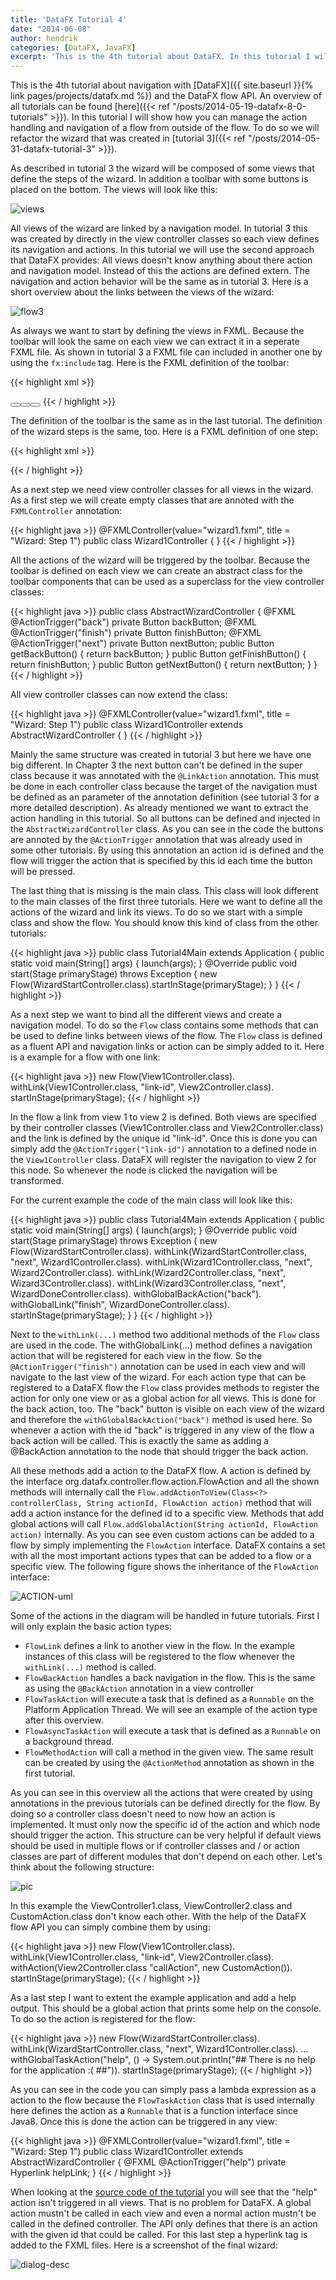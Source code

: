 ```yaml
---
title: 'DataFX Tutorial 4'
date: "2014-06-08"
author: hendrik
categories: [DataFX, JavaFX]
excerpt: 'This is the 4th tutorial about DataFX. In this tutorial I will show how you can manage central actions and navigation of a flow.'
---
```

This is the 4th tutorial about navigation with [DataFX]({{ site.baseurl }}{% link pages/projects/datafx.md %}) and the DataFX flow API. An overview of all tutorials can be found [here]({{< ref "/posts/2014-05-19-datafx-8-0-tutorials" >}}). In this tutorial I will show how you can manage the action handling and navigation of a flow from outside of the flow. To do so we will refactor the wizard that was created in [tutorial 3]({{< ref "/posts/2014-05-31-datafx-tutorial-3" >}}).

As described in tutorial 3 the wizard will be composed of some views that define the steps of the wizard. In addition a toolbar with some buttons is placed on the bottom. The views will look like this:

![views](/posts/guigarage-legacy/views.png)

All views of the wizard are linked by a navigation model. In tutorial 3 this was created by directly in the view controller classes so each view defines its navigation and actions. In this tutorial we will use the second approach that DataFX provides: All views doesn't know anything about there action and navigation model. Instead of this the actions are defined extern. The navigation and action behavior will be the same as in tutorial 3. Here is a short overview about the links between the views of the wizard:

![flow3](/posts/guigarage-legacy/flow3.png)

As always we want to start by defining the views in FXML. Because the toolbar will look the same on each view we can extract it in a seperate FXML file. As shown in tutorial 3 a FXML file can included in another one by using the `fx:include` tag. Here is the FXML definition of the toolbar:

{{< highlight xml >}}
<?xml version="1.0" encoding="UTF-8"?>
<?import java.lang.*?>
<?import java.util.*?>
<?import javafx.geometry.*?>
<?import javafx.scene.control.*?>
<?import javafx.scene.layout.*?>
<?import javafx.scene.paint.*?>
<hbox alignment="CENTER_RIGHT" maxheight="-Infinity" maxwidth="1.7976931348623157E308" minheight="-Infinity" minwidth="-Infinity" prefheight="-1.0" prefwidth="-1.0" spacing="12.0" style="-fx-background-color: darkgray;" xmlns="http://javafx.com/javafx/8" xmlns:fx="http://javafx.com/fxml/1">
<children>
  <button fx:id="backButton" mnemonicparsing="false" text="Back">
  </button><button fx:id="nextButton" mnemonicparsing="false" text="Next">
  </button><button fx:id="finishButton" mnemonicparsing="false" text="Finish">
</button></children>
<padding>
  <insets bottom="12.0" left="12.0" right="12.0" top="12.0" />
</padding>
</hbox>
{{< / highlight >}}

The definition of the toolbar is the same as in the last tutorial. The definition of the wizard steps is the same, too. Here is a FXML definition of one step:

{{< highlight xml >}}
<?xml version="1.0" encoding="UTF-8"?>
<?import javafx.scene.text.*?>
<?import java.lang.*?>
<?import java.util.*?>
<?import javafx.geometry.*?>
<?import javafx.scene.control.*?>
<?import javafx.scene.layout.*?>
<?import javafx.scene.paint.*?>
<borderpane prefheight="240.0" prefwidth="400.0" xmlns="http://javafx.com/javafx/8" xmlns:fx="http://javafx.com/fxml/1">
      <bottom>
          <fx:include source="actionBar.fxml" />
      </bottom>
      <center>
          <stackpane maxheight="1.7976931348623157E308" maxwidth="1.7976931348623157E308" borderpane.alignment="CENTER">
              <children>
                  <label text="Welcome!">
                      <stackpane.margin>
                          <insets bottom="32.0" left="32.0" right="32.0" top="32.0" />
                      </stackpane.margin>
                      <font>
                          <font size="24.0">
                      </font>
                  </font></label>
              </children>
          </stackpane>
      </center>
</borderpane>
{{< / highlight >}}

As a next step we need view controller classes for all views in the wizard. As a first step we will create empty classes that are annoted with the `FXMLController` annotation:

{{< highlight java >}}
@FXMLController(value="wizard1.fxml", title = "Wizard: Step 1")
public class Wizard1Controller {
}
{{< / highlight >}}

All the actions of the wizard will be triggered by the toolbar. Because the toolbar is defined on each view we can create an abstract class for the toolbar components that can be used as a superclass for the view controller classes:

{{< highlight java >}}
public class AbstractWizardController {
    @FXML
    @ActionTrigger("back")
    private Button backButton;
    @FXML
    @ActionTrigger("finish")
    private Button finishButton;
    @FXML
    @ActionTrigger("next")
    private Button nextButton;
    public Button getBackButton() {
        return backButton;
    }
    public Button getFinishButton() {
        return finishButton;
    }
    public Button getNextButton() {
        return nextButton;
    }
}
{{< / highlight >}}

All view controller classes can now extend the class:

{{< highlight java >}}
@FXMLController(value="wizard1.fxml", title = "Wizard: Step 1")
public class Wizard1Controller extends AbstractWizardController {
}
{{< / highlight >}}

Mainly the same structure was created in tutorial 3 but here we have one big different. In Chapter 3 the next button can't be defined in the super class because  it was annotated with the `@LinkAction` annotation. This must be done in each controller class because the target of the navigation must be defined as an parameter of the annotation definition (see tutorial 3 for a more detailed description). As already mentioned we want to extract the action handling in this tutorial. So all buttons can be defined and injected in the `AbstractWizardController` class. As you can see in the code the buttons are annoted by the `@ActionTrigger` annotation that was already used in some other tutorials. By using this annotation an action id is defined and the flow will trigger the action that is specified by this id each time the button will be pressed. 

The last thing that is missing is the main class. This class will look different to the main classes of the first three tutorials. Here we want to define all the actions of the wizard and link its views. To do so we start with a simple class and show the flow. You should know this kind of class from the other tutorials:

{{< highlight java >}}
public class Tutorial4Main extends Application {
    public static void main(String[] args) {
        launch(args);
    }
    @Override
    public void start(Stage primaryStage) throws Exception {
        new Flow(WizardStartController.class).startInStage(primaryStage);
    }
}
{{< / highlight >}}

As a next step we want to bind all the different views and create a navigation model. To do so the `Flow` class contains some methods that can be used to define links between views of the flow. The `Flow` class is defined as a fluent API and navigation links or action can be simply added to it. Here is a example for a flow with one link:

{{< highlight java >}}
new Flow(View1Controller.class).
withLink(View1Controller.class, "link-id", View2Controller.class).
startInStage(primaryStage);
{{< / highlight >}}

In the flow a link from view 1 to view 2 is defined. Both views are specified by their controller classes (View1Controller.class and View2Controller.class) and the link is defined by the unique id "link-id". Once this is done you can simply add the `@ActionTrigger("link-id")` annotation to a defined node in the `View1Controller` class. DataFX will register the navigation to view 2 for this node. So whenever the node is clicked the navigation will be transformed.

For the current example the code of the main class will look like this:

{{< highlight java >}}
public class Tutorial4Main extends Application {
    public static void main(String[] args) {
        launch(args);
    }
    @Override
    public void start(Stage primaryStage) throws Exception {
        new Flow(WizardStartController.class).
                withLink(WizardStartController.class, "next", Wizard1Controller.class).
                withLink(Wizard1Controller.class, "next", Wizard2Controller.class).
                withLink(Wizard2Controller.class, "next", Wizard3Controller.class).
                withLink(Wizard3Controller.class, "next", WizardDoneController.class).
                withGlobalBackAction("back").
                withGlobalLink("finish", WizardDoneController.class).
                startInStage(primaryStage);
    }
}
{{< / highlight >}}

Next to the `withLink(...)` method two additional methods of the `Flow` class are used in the code. The withGlobalLink(...) method defines a navigation action that will be registered for each view in the flow. So the `@ActionTrigger("finish")` annotation can be used in each view and will navigate to the last view of the wizard. For each action type that can be registered to a DataFX flow the `Flow` class provides methods to register the action for only one view or as a global action for all views. This is done for the back action, too. The "back" button is visible on each view of the wizard and therefore the `withGlobalBackAction("back")` method is used here. So whenever a action with the id "back" is triggered in any view of the flow a back action will be called. This is exactly the same as adding a @BackAction annotation to the node that should trigger the back action.

All these methods add a action to the DataFX flow. A action is defined by the interface org.datafx.controller.flow.action.FlowAction and all the shown methods will internally call the `Flow.addActionToView(Class<?> controllerClass, String actionId, FlowAction action)` method that will add a action instance for the defined id to a specific view. Methods that add global actions will call `Flow.addGlobalAction(String actionId, FlowAction action)` internally. As you can see even custom actions can be added to a flow by simply implementing the `FlowAction` interface. DataFX contains a set with all the most important actions types that can be added to a flow or a specific view. The following figure shows the inheritance of the `FlowAction` interface:

![ACTION-uml](/posts/guigarage-legacy/ACTION-uml.png)

Some of the actions in the diagram will be handled in future tutorials. First I will only explain the basic action types:

* `FlowLink` defines a link to another view in the flow. In the example instances of this class will be registered to the flow whenever the `withLink(...)` method is called.
* `FlowBackAction` handles a back navigation in the flow. This is the same as using the `@BackAction` annotation in a view controller
* `FlowTaskAction` will execute a task that is defined as a `Runnable` on the Platform Application Thread. We will see an example of the action type after this overview.
* `FlowAsyncTaskAction` will execute a task that is defined as a `Runnable` on a background thread.
* `FlowMethodAction` will call a method in the given view. The same result can be created by using the `@ActionMethod` annotation as shown in the first tutorial.

As you can see in this overview all the actions that were created by using annotations in the previous tutorials can be defined directly for the flow. By doing so a controller class doesn't need to now how an action is implemented. It must only now the specific id of the action and which node should trigger the action. This structure can be very helpful if default views should be used in multiple flows or if controller classes and / or action classes are part of different modules that don't depend on each other. Let's think about the following structure:

![pic](/posts/guigarage-legacy/Bildschirmfoto-2014-06-08-um-22.03.20.tiff)

In this example the ViewController1.class, ViewController2.class and CustomAction.class don't know each other. With the help of the DataFX flow API you can simply combine them by using:

{{< highlight java >}}
new Flow(View1Controller.class).
withLink(View1Controller.class, "link-id", View2Controller.class).
withAction(View2Controller.class "callAction", new CustomAction()).
startInStage(primaryStage);
{{< / highlight >}}

As a last step I want to extent the example application and add a help output. This should be a global action that prints some help on the console. To do so the action is registered for the flow:

{{< highlight java >}}
new Flow(WizardStartController.class).
withLink(WizardStartController.class, "next", Wizard1Controller.class).
...
withGlobalTaskAction("help", () -> System.out.println("## There is no help for the application :( ##")).
startInStage(primaryStage);
{{< / highlight >}}

As you can see in the code you can simply pass a lambda expression as a action to the flow because the `FlowTaskAction` class that is used internally here defines the action as a `Runnable` that is a function interface since Java8.
Once this is done the action can be triggered in any view:

{{< highlight java >}}
@FXMLController(value="wizard1.fxml", title = "Wizard: Step 1")
public class Wizard1Controller extends AbstractWizardController {
    @FXML
    @ActionTrigger("help")
    private Hyperlink helpLink;
}
{{< / highlight >}}

When looking at the [source code of the tutorial](https://bitbucket.org/datafx/datafx/src/7c6009a86ac83709855bd75e9f795b68747756f4/datafx-tutorial4/?at=default) you will see that the "help" action isn't triggered in all views. That is no problem for DataFX. A global action mustn't be called in each view and even a normal action mustn't be called in the defined controller. The API only defines that there is an action with the given id that could be called. For this last step a hyperlink tag is added to the FXML files. Here is a screenshot of the final wizard:

![dialog-desc](/posts/guigarage-legacy/dialog-desc.png)
